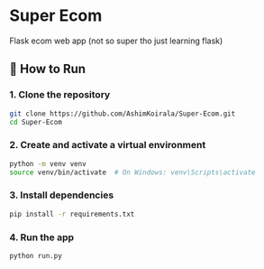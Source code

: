 # Super Ecom

Flask ecom web app (not so super tho just learning flask)

## 🚀 How to Run

### 1. Clone the repository

```bash
git clone https://github.com/AshimKoirala/Super-Ecom.git
cd Super-Ecom

```
### 2. Create and activate a virtual environment
```bash
python -m venv venv
source venv/bin/activate  # On Windows: venv\Scripts\activate
```

### 3. Install dependencies
```bash
pip install -r requirements.txt
```
### 4. Run the app

```bash
python run.py
```
